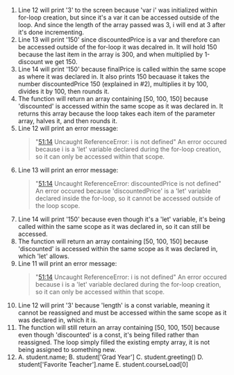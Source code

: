 1. Line 12 will print '3' to the screen because 'var i' was initialized within for-loop creation, but since it's a var it can be accessed outside
   of the loop. And since the length of the array passed was 3, i will end at 3 after it's done incrementing.
2. Line 13 will print '150' since discountedPrice is a var and therefore can be accessed outside of the for-loop it was decalred in. It will hold 150 because the last item in the array is 300, and when multiplied by 1-discount we get 150.
3. Line 14 will print '150' because finalPrice is called within the same scope as where it was declared in. It also prints 150 becauase it takes the number discountedPrice 150 (explained in #2), multiplies it by 100, divides it by 100, then rounds it.
4. The function will return an array containing [50, 100, 150] because 'discounted' is accessed within the same scope as it was declared in. It returns this array because the loop takes each item of the parameter array, halves it, and then rounds it.
5. Line 12 will print an error message:
   > "<a class='gotoLine' href='#51:14'>51:14</a> Uncaught ReferenceError: i is not defined" </b>
   An error occured because i is a 'let' variable declared during the for-loop creation, so it can only be accessed within that scope.
6. Line 13 will print an error message:
   > "<a class='gotoLine' href='#51:14'>51:14</a> Uncaught ReferenceError: discountedPrice is not defined" </b>
    An error occured because 'discountedPrice' is a 'let' variable declared inside the for-loop, so it cannot be accessed outside of the loop scope.
7. Line 14 will print '150' because even though it's a 'let' variable, it's being called within the same scope as it was declared in, so it can still be accessed.
8. The function will return an array containing [50, 100, 150] because 'discounted' is accessed within the same scope as it was declared in, which 'let' allows.
9. Line 11 will print an error message:
   > "<a class='gotoLine' href='#51:14'>51:14</a> Uncaught ReferenceError: i is not defined" </b>
   An error occured because i is a 'let' variable declared during the for-loop creation, so it can only be accessed within that scope.
10. Line 12 will print '3' because 'length' is a const variable, meaning it cannot be reassigned and must be accessed within the same scope as it was declared in, which it is.
11. The function will still return an array containing [50, 100, 150] because even though 'discounted' is a const, it's being filled rather than reassigned. The loop simply filled the existing empty array, it is not being assigned to something new.
12. A. student.name;
    B. student['Grad Year']
    C. student.greeting()
    D. student['Favorite Teacher'].name
    E. student.courseLoad[0]